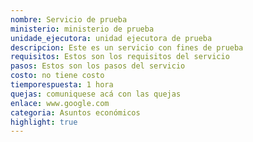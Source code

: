 ```yaml
---
nombre: Servicio de prueba
ministerio: ministerio de prueba
unidade_ejecutora: unidad ejecutora de prueba
descripcion: Este es un servicio con fines de prueba
requisitos: Estos son los requisitos del servicio
pasos: Estos son los pasos del servicio
costo: no tiene costo
tiemporespuesta: 1 hora
quejas: comuniquese acá con las quejas
enlace: www.google.com
categoria: Asuntos económicos
highlight: true
---
```

